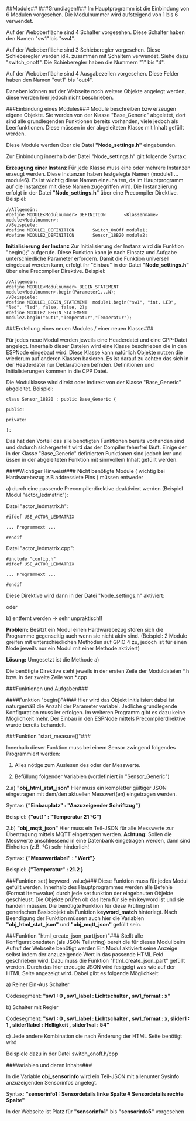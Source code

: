 ##Module##
###Grundlagen###
Im Hauptprogramm ist die Einbindung von 6 Modulen vorgesehen. Die Modulnummer wird aufsteigend von 1 bis 6 verwendet.

Auf der Weboberfläche sind 4 Schalter vorgesehen. Diese Schalter haben den Namen "sw1" bis "sw4".

Auf der Weboberfläche sind 3 Schieberegler vorgesehen. Diese Schieberegler werden idR. zusammen mit Schaltern verwendet. Siehe dazu "switch_onoff". Die Schieberegler haben die Nummern "1" bis "4".

Auf der Weboberfläche sind 4 Ausgabezeilen vorgesehen. Diese Felder haben den Namen "out1" bis "out4".

Daneben können auf der Webseite noch weitere Objekte angelegt werden, diese werden hier jedoch nicht beschrieben.

###Einbindung eines Modules###
Module beschreiben bzw erzeugen eigene Objekte. Sie werden von der Klasse "Base_Generic" abgeletet, dort sind alle grundlegenden Funktionen bereits vorhanden, viele jedoch als Leerfunktionen. Diese müssen in der abgeleiteten Klasse mit Inhalt gefüllt werden.

Diese Module werden über die Datei **"Node_settings.h"** eingebunden.

Zur Einbindung innerhalb der Datei "Node_settings.h" gilt folgende Syntax:

**Erzeugung einer Instanz**
Für jede Klasse muss eine oder mehrere Instanzen erzeugt werden. Diese Instanzen haben festgelegte Namen (module1 ... module6). Es ist wichtig diese Namen einzuhalten, da im Hauptprogramm auf die Instanzen mit diese Namen zugegriffen wird. Die Instanziierung erfolgt in der Datei  **"Node_settings.h"** über eine Precompiler Direktive. Beispiel:

	//Allgemein:
	#define MODULE<Modulnummer>_DEFINITION       <Klassenname> module<Modulnummer>;
	//Beispiele:
	#define MODULE1_DEFINITION       Switch_OnOff module1;
	#define MODULE2_DEFINITION       Sensor_18B20 module2;

**Initialisierung der Instanz**
Zur Initialisierung der Instanz wird die Funktion "begin();" aufgerufe. Diese Funktion kann je nach Einsatz und Aufgabe unterschiedliche Parameter erfordern. Damit die Funktion universell eingebaut werden kann, erfolgt ihr "Einbau" in der Datei  **"Node_settings.h"** über eine Precompiler Direktive. Beispiel:

	//Allgemein:
	#define MODULE<Modulnummer>_BEGIN_STATEMENT   module<Modulnummer>.begin(Parameter1...N);
	//Beispiele:
	#define MODULE1_BEGIN_STATEMENT  module1.begin("sw1", "int. LED", "led", "led", false, false, 2);
	#define MODULE2_BEGIN_STATEMENT  module2.begin("out1","Temperatur","Temperatur");


###Erstellung eines neuen Modules / einer neuen Klasse###

Für jedes neue Modul werden jeweils eine Headerdatei und eine CPP-Datei angelegt. Innerhalb dieser Dateien wird eine Klasse beschrieben die in den ESPNode eingebaut wird. Diese Klasse kann natürlich Objekte nutzen die wiederum auf anderen Klassen basieren. Es ist darauf zu achten das sich in der Headerdatei nur Deklarationen befnden. Definitionen und Initialisierungen kommen in die CPP Datei.

Die Modulklasse wird direkt oder indirekt von der Klasse "Base_Generic" abgeleitet. Beispiel:

	class Sensor_18B20 : public Base_Generic {
	
	public:
	
	private:
 	
	};

Das hat den Vorteil das alle benötigten Funktionen bereits vorhanden sind und dadurch sichergestellt wird das der Compiler feherfrei läuft. Einige der in der Klasse "Base_Generic" definierten Funktionen sind jedoch lerr und üssen in der abgeleiteten Funktion mit sinnvollem Inhalt gefüllt werden.

####Wichtiger Hinweis####
Nicht benötigte Module ( wichtig bei Hardwarebezug z.B addressiete Pins ) müssen entweder

a) durch eine passende Precompilerdirektive deaktiviert werden (Beispiel Modul "actor_ledmatrix"):

Datei "actor_ledmatrix.h":

	#ifdef USE_ACTOR_LEDMATRIX
	
	... Programmext ...
	
	#endif
	
Datei "actor_ledmatrix.cpp":

	#include "config.h"
    #ifdef USE_ACTOR_LEDMATRIX
	
	... Programmext ...
	
	#endif
	
Diese Direktive wird dann in der Datei "Node_settings.h" aktiviert:

oder

b) entfernt werden => sehr unpraktisch!!

**Problem:** Besitzt ein Modul einen Hardwarebezug stören sich die Programme gegenseitig auch wenn sie nicht aktiv sind. (Beispiel: 2 Module greifen mit unterschiedlichen Methoden auf GPIO 4 zu, jedoch ist für einen Node jeweils nur ein Modul mit einer Methode aktiviert) 

**Lösung:** Umgesetzt ist die Methode a)

Die benötigte Direktive steht jeweils in der ersten Zeile der Moduldateien *.h bzw. in der zweite Zeile von *.cpp

###Funktionen und Aufgaben###

####Funktion "begin()"####
Hier wird das Objekt initialisiert dabei ist naturgemäß die Anzahl der Parameter variabel. Jedliche grundlegende Konfiguration muss ier erfolgen. Im weiteren Programm gibt es dazu keine Möglichkeit mehr.
Der Einbau in den ESPNode mittels Precompilerdirektive wurde bereits behandelt.

###Funktion "start_measure()"###

Innerhalb dieser Funktion muss bei einem Sensor zwingend folgendes Programmiert werden:

1) Alles nötige zum Auslesen des oder der Messwerte.

2) Befüllung folgender Variablen (vordefiniert in "Sensor_Generic")

2.a) **"obj_html_stat_json"**
Hier muss ein kompletter gültiger JSON eingetragen mit dem/den aktuellen Messwert(en) eingetragen werden.

Syntax: **{"Einbauplatz"  : "Anzuzeigender Schriftzug"}**

Beispiel: **{"out1" : "Temperatur 21 °C"}**

2.b) **"obj_mqtt_json"**
Hier muss ein Teil-JSON für alle Messwerte zur Übertragung mittels MQTT eingetragen werden. **Achtung:** Sollen die Messwerte anschliessend in eine Datenbank eingetragen werden, dann sind Einheiten (z.B. °C) sehr hinderlich!

Syntax: **{"Messwertlabel"  : "Wert"}**

Beispiel: **{"Temperatur" : 21.2 }**


###Funktion set( keyword, value)###
Diese Funktion muss für jedes Modul gefüllt werden. Innerhalb des Hauptprogrammes werden alle Befehle (Format Item=value) durch jede set funktion der eingebauten Objekte geschleust. Die Objekte prüfen ob das Item für sie ein keyword ist und sie handeln müssen. Die benötigte Funktion für diese Prüfing ist im generischen Basisobjekt als Funktion **keyword_match** hinterlegt. Nach Beendigung der Funktion müssen auch hier die Variablen **"obj_html_stat_json"** und  **"obj_mqtt_json"** gefüllt sein.

###Funktion "html_create_json_part(json)"###
Stellt alle Konfigurationsdaten (als JSON Teilstring) bereit die für dieses Modul beim Aufruf der Webseite benötigt werden
Ein Modul aktiviert seine Anzeige selbst indem der anzuzeigende Wert in das passende HTML Feld geschrieben wird. Dazu muss die Funktion "html_create_json_part" gefüllt werden. Durch das hier erzeugte JSON wird festgelgt was wie auf der HTML Seite angezeigt wird. Dabei gibt es folgende Möglichkeit:

a) Reiner Ein-Aus Schalter

Codesegment: **"sw1 : 0 , sw1_label : Lichtschalter , sw1_format : x"**

b) Schalter mit Regler

Codesegment: **"sw1 : 0 , sw1_label : Lichtschalter , sw1_format : x, slider1 : 1 , slider1label : Helligkeit , slider1val : 54"**

c) Jede andere Kombination die nach Änderung der HTML Seite benötigt wird

Beispiele dazu in der Datei switch_onoff.h/cpp




###Variablen und deren Inhalte###

In die Variable **obj_sensorinfo** wird ein Teil-JSON mit allenunter Sysinfo anzuzeigenden Sensorinfos angelegt.

Syntax: **"sensorinfo1 : Sensordetails linke Spalte # Sensordetails rechte Spalte"**

In der Webseite ist Platz für **"sensorinfo1"** bis **"sensorinfo5"** vorgesehen










